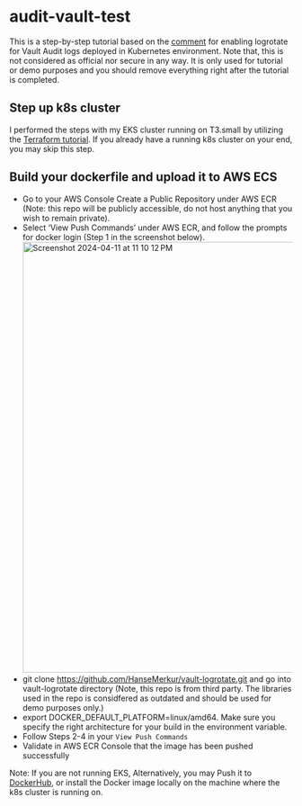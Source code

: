 # audit-vault-test

This is a step-by-step tutorial based on the [comment](https://github.com/hashicorp/vault-helm/issues/142#issuecomment-1151353386) for enabling logrotate for Vault Audit logs deployed in Kubernetes environment. 
Note that, this is not considered as official nor secure in any way.  It is only used for tutorial or demo purposes and you should remove everything right after the tutorial is completed.

## Step up k8s cluster
I performed the steps with my EKS cluster running on T3.small by utilizing the [Terraform tutorial](https://developer.hashicorp.com/terraform/tutorials/kubernetes/eks). If you already have a running k8s cluster on your end, you may skip this step.

## Build your dockerfile and upload it to AWS ECS
- Go to your AWS Console Create a Public Repository under AWS ECR (Note: this repo will be publicly accessible, do not host anything that you wish to remain private). 
- Select ‘View Push Commands’ under AWS ECR, and follow the prompts for docker login (Step 1 in the screenshot below). <img width="766" alt="Screenshot 2024-04-11 at 11 10 12 PM" src="https://github.com/jpenghashi/audit-vault-test/assets/86845444/13bc84d7-738e-4b88-baf1-7a8516e15c36">
- git clone https://github.com/HanseMerkur/vault-logrotate.git and go into vault-logrotate directory (Note, this repo is from third party. The libraries used in the repo is considfered as outdated and should be used for demo purposes only.)
- export DOCKER_DEFAULT_PLATFORM=linux/amd64. Make sure you specify the right architecture for your build in the environment variable.
- Follow Steps 2-4 in your `View Push Commands`
- Validate in AWS ECR Console that the image has been pushed successfully

Note: If you are not running EKS, Alternatively, you may Push it to [DockerHub](https://docs.docker.com/get-started/04_sharing_app/), or install the Docker image locally on the machine where the k8s cluster is running on. 

